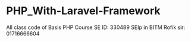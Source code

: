 # PHP_With-Laravel-Framework
All class code of Basis PHP Course
SE ID: 330489
SEIp in BITM
Rofik sir:<br>
01716666604




